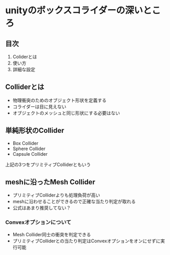 # unityのボックスコライダーの深いところ

## 目次

1. Coliderとは
2. 使い方
3. 詳細な設定

## Colliderとは

- 物理衝突のためのオブジェクト形状を定義する
- コライダーは目に見えない
- オブジェクトのメッシュと同じ形状にする必要はない

## 単純形状のCollider

- Box Collider
- Sphere Collider
- Capsule Collider

上記の3つをプリミティブColliderともいう

## meshに沿ったMesh Collider

- プリミティブColliderよりも処理負荷が高い
- meshに沿わせることができるので正確な当たり判定が取れる
- 公式はあまり推奨してない？

### Convexオプションについて

- Mesh Collider同士の衝突を判定できる
- プリミティブColliderとの当たり判定はConvexオプションをオンにせずに実行可能